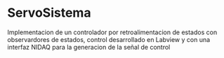 # ServoSistema
Implementacion de un controlador por retroalimentacion de estados con observardores de estados, control desarrollado en Labview y con una interfaz  NIDAQ para la generacion de la señal de control
